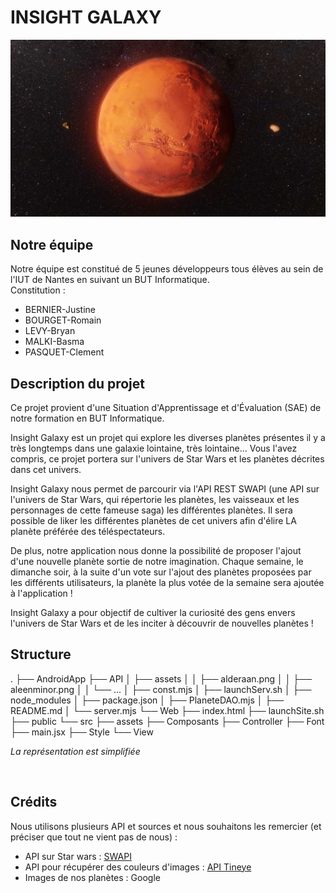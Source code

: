 # INSIGHT GALAXY

![Image de Mars](Images/Mars.jpg)
## Notre équipe

Notre équipe est constitué de 5 jeunes développeurs tous élèves au sein de l'IUT de Nantes en suivant un BUT Informatique.<br>
Constitution :
- BERNIER-Justine
- BOURGET-Romain
- LEVY-Bryan
- MALKI-Basma
- PASQUET-Clement


## Description du projet

Ce projet provient d'une Situation d'Apprentissage et d'Évaluation (SAE) de notre formation en BUT Informatique.

Insight Galaxy est un projet qui explore les diverses planètes présentes il y a très longtemps dans une galaxie lointaine, très lointaine... 
Vous l'avez compris, ce projet portera sur l'univers de Star Wars et les planètes décrites dans cet univers. 

Insight Galaxy nous permet de parcourir via l'API REST SWAPI (une API sur l'univers de Star Wars, qui répertorie les planètes, les vaisseaux et les personnages de cette fameuse saga) les différentes planètes. Il sera possible de liker les différentes planètes de cet univers afin d'élire LA planète préférée des téléspectateurs. 

De plus, notre application nous donne la possibilité de proposer l'ajout d'une nouvelle planète sortie de notre imagination. Chaque semaine, le dimanche soir, à la suite d'un vote sur l'ajout des planètes proposées par les différents utilisateurs, la planète la plus votée de la semaine sera ajoutée à l'application !


Insight Galaxy a pour objectif de cultiver la curiosité des gens envers l'univers de Star Wars et de les inciter à découvrir de nouvelles planètes !

## Structure

.
├── AndroidApp
├── API
│   ├── assets
│   │   ├── alderaan.png
│   │   ├── aleenminor.png
│   │   └── ...
│   ├── const.mjs
│   ├── launchServ.sh
│   ├── node_modules
│   ├── package.json
│   ├── PlaneteDAO.mjs
│   ├── README.md
│   └── server.mjs
└── Web
    ├── index.html
    ├── launchSite.sh
    ├── public
    └── src
        ├── assets
        ├── Composants
        ├── Controller
        ├── Font
        ├── main.jsx
        ├── Style
        └── View

*La représentation est simplifiée*

<br>


## Crédits
Nous utilisons plusieurs API et sources et nous souhaitons les remercier (et préciser que tout ne vient pas de nous) :

- API sur Star wars : [SWAPI](https://swapi.dev/)
- API pour récupérer des couleurs d'images : [API Tineye ](https://services.tineye.com/developers/multicolorengine/api_reference/extract_image_colors)
- Images de nos planètes : Google
